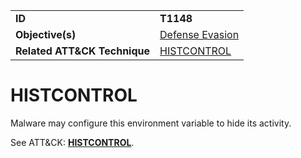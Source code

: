 |||
|---------|------------------------|
|**ID**|**T1148**|
|**Objective(s)**| [Defense Evasion](https://github.com/MBCProject/mbc-markdown/tree/master/defense-evasion)|
|**Related ATT&CK Technique**|[HISTCONTROL](https://attack.mitre.org/techniques/T1148)|


HISTCONTROL
===========
Malware may configure this environment variable to hide its activity. 

See ATT&CK: [**HISTCONTROL**](https://attack.mitre.org/techniques/T1148).